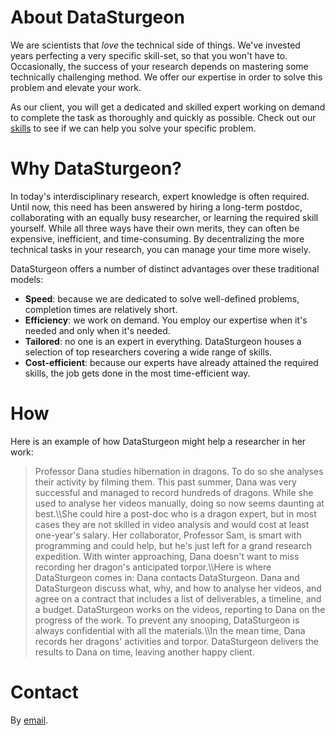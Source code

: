 # About DataSturgeon

We are scientists that _love_ the technical side of things. We've invested years perfecting a very specific skill-set, so that you won't have to. Occasionally, the success of your research depends on mastering some technically challenging method. We offer our expertise in order to solve this problem and elevate your work. 

As our client, you will get a dedicated and skilled expert working on demand to complete the task as thoroughly and quickly as possible. Check out our [skills](/skills) to see if we can help you solve your specific problem.  


# Why DataSturgeon?

In today's interdisciplinary research, expert knowledge is often required. Until now, this need has been answered by hiring a long-term postdoc, collaborating with an equally busy researcher, or learning the required skill yourself. While all three ways have their own merits, they can often be expensive, inefficient, and time-consuming. By decentralizing the more technical tasks in your research, you can manage your time more wisely.  

DataSturgeon offers a number of distinct advantages over these traditional models:

* **Speed**: because we are dedicated to solve well-defined problems, completion times are relatively short.
* **Efficiency**: we work on demand. You employ our expertise when it's needed and only when it's needed.
* **Tailored**: no one is an expert in everything. DataSturgeon houses a selection of top researchers covering a wide range of skills.
* **Cost-efficient**: because our experts have already attained the required skills, the job gets done in the most time-efficient way.

# How

Here is an example of how DataSturgeon might help a researcher in her work:

> Professor Dana studies hibernation in dragons. To do so she analyses their activity by filming them. This past summer, Dana was very successful and managed to record hundreds of dragons. While she used to analyse her videos manually, doing so now seems daunting at best.\\\\She could hire a post-doc who is a dragon expert, but in most cases they are not skilled in video analysis and would cost at least one-year's salary. Her collaborator, Professor Sam, is smart with programming and could help, but he's just left for a grand research expedition. With winter approaching, Dana doesn't want to miss recording her dragon's anticipated torpor.\\\\Here is where DataSturgeon comes in: Dana contacts DataSturgeon. Dana and DataSturgeon discuss what, why, and how to analyse her videos, and agree on a contract that includes a list of deliverables, a timeline, and a budget. DataSturgeon works on the videos, reporting to Dana on the progress of the work. To prevent any snooping, DataSturgeon is always confidential with all the materials.\\\\In the mean time, Dana records her dragons' activities and torpor. DataSturgeon delivers the results to Dana on time, leaving another happy client.

# Contact

By [email](mailto:datasturgeon@gmail.com).
